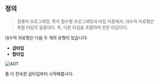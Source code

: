 ## 정의

> 컴퓨터 프로그래밍, 특히 함수형 프로그래밍과 타입 이론에서, 대수적 자료형은 복합 타입의 일종이다. 즉, 다른 타입을 조합하여 만든 타입이다.

대수적 자료형은 다음 두 개의 유형이 있습니다:

- **곱타입**
- **합타입**

![ADT](/images/adt.png)

좀 더 친숙한 곱타입부터 시작해봅시다.
